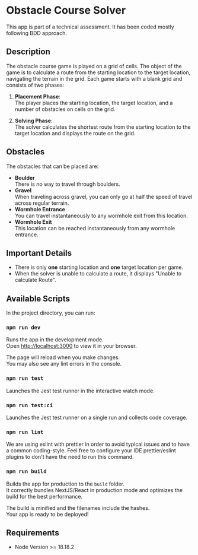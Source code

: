 # Obstacle Course Solver

This app is part of a technical assessment. It has been coded mostly following BDD approach.

## Description

The obstacle course game is played on a grid of cells. The object of the game is to calculate a route from the starting location to the target location, navigating the terrain in the grid. Each game starts with a blank grid and consists of two phases:

1. **Placement Phase**:  
   The player places the starting location, the target location, and a number of obstacles on cells on the grid.

2. **Solving Phase**:  
   The solver calculates the shortest route from the starting location to the target location and displays the route on the grid.

## Obstacles

The obstacles that can be placed are:

- **Boulder**  
  There is no way to travel through boulders.
- **Gravel**  
  When traveling across gravel, you can only go at half the speed of travel across regular terrain.
- **Wormhole Entrance**  
  You can travel instantaneously to any wormhole exit from this location.
- **Wormhole Exit**  
  This location can be reached instantaneously from any wormhole entrance.

## Important Details

- There is only **one** starting location and **one** target location per game.
- When the solver is unable to calculate a route, it displays "Unable to calculate Route".

## Available Scripts

In the project directory, you can run:

### `npm run dev`

Runs the app in the development mode.\
Open [http://localhost:3000](http://localhost:3000) to view it in your browser.

The page will reload when you make changes.\
You may also see any lint errors in the console.

### `npm run test`

Launches the Jest test runner in the interactive watch mode.

### `npm run test:ci`

Launches the Jest test runner on a single run and collects code coverage.

### `npm run lint`

We are using eslint with prettier in order to avoid typical issues and to have a common coding-style.
Feel free to configure your IDE prettier/eslint plugins to don't have the need to run this command.

### `npm run build`

Builds the app for production to the `build` folder.\
It correctly bundles NextJS/React in production mode and optimizes the build for the best performance.

The build is minified and the filenames include the hashes.\
Your app is ready to be deployed!


## Requirements

- Node Version >= 18.18.2
